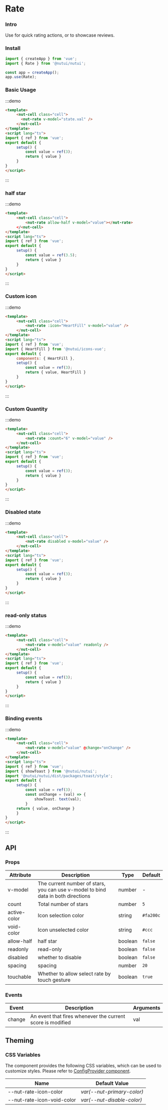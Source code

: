 # Rate

### Intro

Use for quick rating actions, or to showcase reviews.

### Install

``` javascript
import { createApp } from 'vue';
import { Rate } from '@nutui/nutui';

const app = createApp();
app.use(Rate);
```

### Basic Usage

:::demo
```html
<template>
     <nut-cell class="cell">
       <nut-rate v-model="state.val" />
     </nut-cell>
</template>
<script lang="ts">
import { ref } from 'vue';
export default {
     setup() {
         const value = ref(3);
         return { value }
     }
}
</script>
```
:::

### half star

:::demo
```html
<template>
     <nut-cell class="cell">
         <nut-rate allow-half v-model="value"></nut-rate>
     </<nut-cell>
</template>
<script lang="ts">
import { ref } from 'vue';
export default {
     setup() {
         const value = ref(3.5);
         return { value }
     }
}
</script>
```
:::

### Custom icon

:::demo
```html
<template>
     <nut-cell class="cell">
         <nut-rate :icon="HeartFill" v-model="value" />
     </nut-cell>
</template>
<script lang="ts">
import { ref } from 'vue';
import { HeartFill } from '@nutui/icons-vue';
export default {
     components: { HeartFill },
     setup() {
         const value = ref(3);
         return { value, HeartFill }
     }
}
</script>
```
:::

### Custom Quantity

:::demo
```html
<template>
     <nut-cell class="cell">
         <nut-rate :count="6" v-model="value" />
     </nut-cell>
</template>
<script lang="ts">
import { ref } from 'vue';
export default {
     setup() {
         const value = ref(3);
         return { value }
     }
}
</script>
```
:::

### Disabled state

:::demo
```html
<template>
     <nut-cell class="cell">
         <nut-rate disabled v-model="value" />
     </nut-cell>
</template>
<script lang="ts">
import { ref } from 'vue';
export default {
     setup() {
         const value = ref(3);
         return { value }
     }
}
</script>
```
:::

### read-only status

:::demo
```html
<template>
     <nut-cell class="cell">
         <nut-rate v-model="value" readonly />
     </nut-cell>
</template>
<script lang="ts">
import { ref } from 'vue';
export default {
     setup() {
         const value = ref(3);
         return { value }
     }
}
</script>
```
:::
### Binding events

:::demo
```html
<template>
     <nut-cell class="cell">
         <nut-rate v-model="value" @change="onChange" />
     </nut-cell>
</template>
<script lang="ts">
import { ref } from 'vue';
import { showToast } from '@nutui/nutui';
import '@nutui/nutui/dist/packages/toast/style';
export default {
     setup() {
         const value = ref(3);
         const onChange = (val) => {
             showToast. text(val);
         }
     return { value, onChange }
     }
}
</script>
```
:::

## API
### Props

| Attribute    | Description                                                                      | Type    | Default |
|--------------|----------------------------------------------------------------------------------|---------|---------|
| v-model      | The current number of stars, you can use v-model to bind data in both directions | number  | -       |
| count        | Total number of stars                                                            | number  | `5`       |
| active-color | Icon selection color                                                             | string  | `#fa200c` |
| void-color   | Icon unselected color                                                            | string  | `#ccc`    |
| allow-half   | half star                                                                        | boolean | `false`   |
| readonly     | read-only                                                                        | boolean | `false`   |
| disabled     | whether to disable                                                               | boolean | `false`   |
| spacing      | spacing                                                                          | number  | `20`      |
| touchable    | Whether to allow select rate by touch gesture                                    | boolean | `true`    |


### Events
| Event  | Description                                                | Arguments |
|--------|------------------------------------------------------------|-----------|
| change | An event that fires whenever the current score is modified | val       |

## Theming

### CSS Variables

The component provides the following CSS variables, which can be used to customize styles. Please refer to [ConfigProvider component](#/en-US/component/configprovider).

| Name                       | Default Value              |
|----------------------------|----------------------------|
| --nut-rate-icon-color      | _var(--nut-primary-color)_ |
| --nut-rate-icon-void-color | _var(--nut-disable-color)_ |